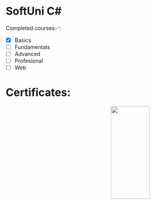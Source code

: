 # SoftUni C#

Completed courses✅:
- [x] Basics
- [ ] Fundamentals
- [ ] Advanced
- [ ] Profesional
- [ ] Web

# Certificates:

<img align = "right" width = "45%" height = "25%" src="[https://user-images.githubusercontent.com/106432651/185767197-ca90ed9f-50c2-4a5d-a3c7-8ba2918501a3.jpg](https://softuni.bg//Content/images/certificates/logo-white.svg)"/>

